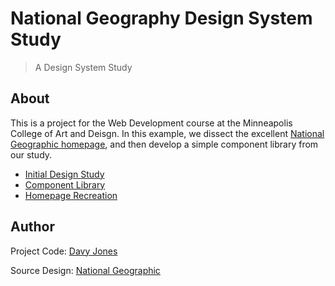 # National Geography Design System Study

> A Design System Study

## About

This is a project for the Web Development course at the Minneapolis College of Art and Deisgn. In this example, we dissect the excellent [National Geographic homepage](https://www.nationalgeographic.org/), and then develop a simple component library from our study.

- [Initial Design Study](assets/nat-geo-web-study.pdf)
- [Component Library](https://github.com/davyjonesdesign/national-geographic-casestudy/blob/master/components/index.html)
- [Homepage Recreation](https://github.com/davyjonesdesign/national-geographic-casestudy/blob/master/index.html)

## Author

Project Code: [Davy Jones](https://davyjonesdesign.com)

Source Design: [National Geographic](https://www.nationalgeographic.org)

